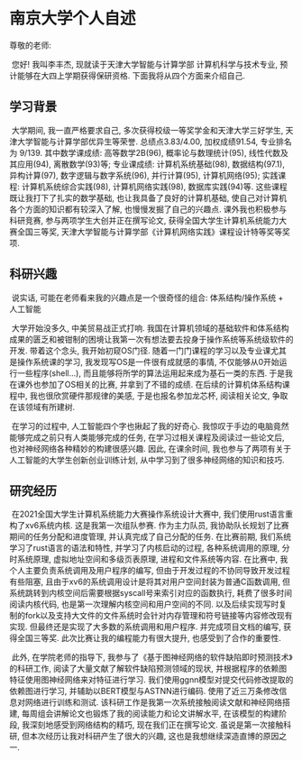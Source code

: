 # 南京大学个人自述

尊敬的老师:

​        您好! 我叫李丰杰, 现就读于天津大学智能与计算学部 计算机科学与技术专业, 预计能够在大四上学期获得保研资格. 下面我将从四个方面来介绍自己.

## 学习背景

​        大学期间, 我一直严格要求自己, 多次获得校级一等奖学金和天津大学三好学生, 天津大学智能与计算学部优异生等荣誉. 总绩点3.83/4.00, 加权成绩91.54, 专业排名为 9/139. 其中数学课成绩: 高等数学2B(96), 概率论与数理统计(95), 线性代数及其应用(94), 离散数学(93)等; 专业课成绩: 计算机系统基础(98), 数据结构(97.1), 异构计算(97), 数字逻辑与数字系统(96),  并行计算(95), 计算机网络(95); 实践课程: 计算机系统综合实践(98), 计算机网络实践(98), 数据库实践(94)等.  这些课程既让我打下了扎实的数学基础, 也让我具备了良好的计算机基础, 使自己对计算机各个方面的知识都有较深入了解, 也慢慢发掘了自己的兴趣点. 课外我也积极参与科研竞赛, 参与两项学生大创并正在撰写论文, 获得全国大学生计算机系统能力大赛全国三等奖, 天津大学智能与计算学部《计算机网络实践》课程设计特等奖等奖项. 

## 科研兴趣

​        说实话, 可能在老师看来我的兴趣点是一个很奇怪的组合: 体系结构/操作系统 + 人工智能

​        大学开始没多久, 中美贸易战正式打响. 我国在计算机领域的基础软件和体系结构成果的匮乏和被钳制的困境让我第一次有想法要去投身于操作系统等系统级软件的开发. 带着这个念头, 我开始初窥OS门径. 随着一门门课程的学习以及专业课尤其是操作系统课的学习, 我发现写OS是一件很有成就感的事情, 不仅能够从0开始运行一些程序(shell...), 而且能够将所学的算法运用起来成为基石一类的东西. 于是我在课外也参加了OS相关的比赛, 并拿到了不错的成绩. 在后续的计算机体系结构课程中, 我也很欣赏硬件那规律的美感, 于是也报名参加龙芯杯, 阅读相关论文, 争取在该领域有所建树.

​        在学习的过程中, 人工智能四个字也揪起了我的好奇心. 我惊叹于手边的电脑竟然能够完成之前只有人类能够完成的任务, 在学习过相关课程及阅读过一些论文后, 也对神经网络各种精妙的构建很感兴趣. 因此, 在课余时间, 我也参与了两项有关于人工智能的大学生创新创业训练计划, 从中学习到了很多神经网络的知识和技巧.  

## 研究经历

​        在2021全国大学生计算机系统能力大赛操作系统设计大赛中, 我们使用rust语言重构了xv6系统内核. 这是我第一次组队参赛.  作为主力队员, 我协助队长规划了比赛期间的任务分配和进度管理, 并认真完成了自己分配的任务. 在比赛前期, 我们系统学习了rust语言的语法和特性, 并学习了内核启动的过程, 各种系统调用的原理, 分时系统原理, 虚拟地址空间和多级页表原理, 进程和文件系统等内容. 在比赛中, 我个人主要负责系统调用及用户程序的编写,  但由于开发过程的不协同导致开发过程有些阻塞, 且由于xv6的系统调用设计是将其对用户空间封装为普通C函数调用, 但系统跳转到内核空间后需要根据syscall号来索引对应的函数执行, 耗费了很多时间阅读内核代码, 也是第一次理解内核空间和用户空间的不同. 以及后续实现写时复制的fork以及支持大文件的文件系统时会针对内存管理和符号链接等内容修改现有实现. 但最终还是实现了大多数的系统调用和用户程序. 并完成项目文档的编写, 获得全国三等奖. 此次比赛让我的编程能力有很大提升, 也感受到了合作的重要性. 

​        此外, 在学院老师的指导下, 我参与了《基于图神经网络的软件缺陷即时预测技术》的科研工作, 阅读了大量文献了解软件缺陷预测领域的现状, 并根据程序的依赖图特征使用图神经网络来对特征进行学习. 我们使用ggnn模型对提交代码修改提取的依赖图进行学习, 并辅助以BERT模型与ASTNN进行编码. 使用了近三万条修改信息对网络进行训练和测试. 该科研工作是我第一次系统接触阅读文献和神经网络搭建, 每周组会讲解论文也锻炼了我的阅读能力和论文讲解水平, 在该模型的构建阶段, 我深刻地感受到网络结构的精巧, 现在我们正在撰写论文. 虽说是第一次接触科研, 但本次经历让我对科研产生了很大的兴趣, 这也是我想继续深造直博的原因之一.
